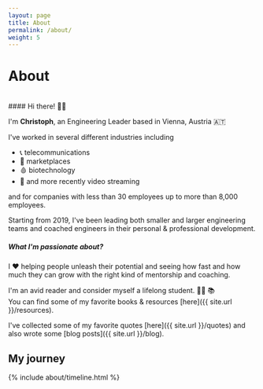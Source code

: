 ```yaml
---
layout: page
title: About
permalink: /about/
weight: 5
---
```


# About
<br>
#### Hi there! 👋🏼

I'm **Christoph**, an Engineering Leader based in Vienna, Austria 🇦🇹

I've worked in several different industries including

* 📞 telecommunications
* 🤝 marketplaces
* 🩸 biotechnology
* 🎥 and more recently video streaming

and for companies with less than 30 employees up to more than 8,000 employees.

Starting from 2019, I've been leading both smaller and larger engineering teams and coached engineers in their personal & professional development.

##### What I'm passionate about?
I ♥️ helping people unleash their potential and seeing how fast and how much they can grow with the right kind of mentorship and coaching.

I'm an avid reader and consider myself a lifelong student. 🙇🏻 📚  
You can find some of my favorite books & resources [here]({{ site.url }}/resources).

I've collected some of my favorite quotes [here]({{ site.url }}/quotes) and also wrote some [blog posts]({{ site.url }}/blog).

<!-- 
<div class="row">
{% include about/skills.html title="Programming Skills" source=site.data.programming-skills %}
{% include about/skills.html title="Other Skills" source=site.data.other-skills %}
</div> 
-->

## My journey
<div class="row">
{% include about/timeline.html %}
</div>